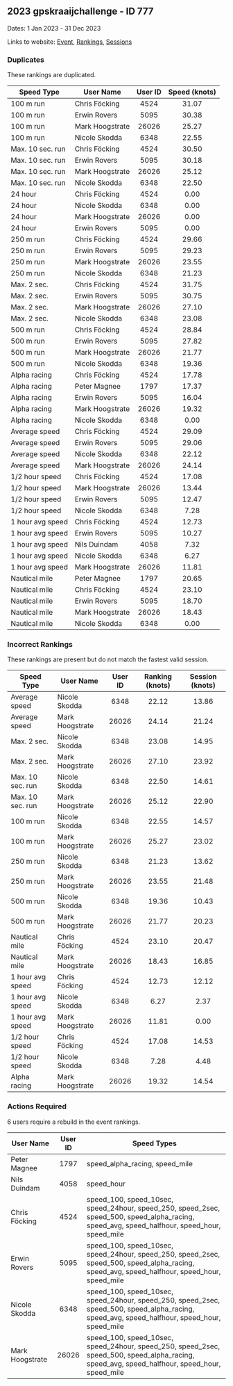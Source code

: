 ## 2023 gpskraaijchallenge - ID 777

Dates: 1 Jan 2023 - 31 Dec 2023

Links to website: [Event](https://www.gps-speedsurfing.com/default.aspx?mnu=event&val=777), [Rankings](https://www.gps-speedsurfing.com/default.aspx?mnu=eventranking&val=777), [Sessions](https://www.gps-speedsurfing.com/default.aspx?mnu=eventsessions&val=777)

### Duplicates

These rankings are duplicated.

| Speed Type | User Name | User ID | Speed (knots) |
| ---------- | --------- | :-----: | :-----------: |
| 100 m run | Chris Föcking | 4524 | 31.07 |
| 100 m run | Erwin Rovers | 5095 | 30.38 |
| 100 m run | Mark Hoogstrate | 26026 | 25.27 |
| 100 m run | Nicole Skodda | 6348 | 22.55 |
| Max. 10 sec. run | Chris Föcking | 4524 | 30.50 |
| Max. 10 sec. run | Erwin Rovers | 5095 | 30.18 |
| Max. 10 sec. run | Mark Hoogstrate | 26026 | 25.12 |
| Max. 10 sec. run | Nicole Skodda | 6348 | 22.50 |
| 24 hour | Chris Föcking | 4524 | 0.00 |
| 24 hour | Nicole Skodda | 6348 | 0.00 |
| 24 hour | Mark Hoogstrate | 26026 | 0.00 |
| 24 hour | Erwin Rovers | 5095 | 0.00 |
| 250 m run | Chris Föcking | 4524 | 29.66 |
| 250 m run | Erwin Rovers | 5095 | 29.23 |
| 250 m run | Mark Hoogstrate | 26026 | 23.55 |
| 250 m run | Nicole Skodda | 6348 | 21.23 |
| Max. 2 sec. | Chris Föcking | 4524 | 31.75 |
| Max. 2 sec. | Erwin Rovers | 5095 | 30.75 |
| Max. 2 sec. | Mark Hoogstrate | 26026 | 27.10 |
| Max. 2 sec. | Nicole Skodda | 6348 | 23.08 |
| 500 m run | Chris Föcking | 4524 | 28.84 |
| 500 m run | Erwin Rovers | 5095 | 27.82 |
| 500 m run | Mark Hoogstrate | 26026 | 21.77 |
| 500 m run | Nicole Skodda | 6348 | 19.36 |
| Alpha racing | Chris Föcking | 4524 | 17.78 |
| Alpha racing | Peter Magnee | 1797 | 17.37 |
| Alpha racing | Erwin Rovers | 5095 | 16.04 |
| Alpha racing | Mark Hoogstrate | 26026 | 19.32 |
| Alpha racing | Nicole Skodda | 6348 | 0.00 |
| Average speed | Chris Föcking | 4524 | 29.09 |
| Average speed | Erwin Rovers | 5095 | 29.06 |
| Average speed | Nicole Skodda | 6348 | 22.12 |
| Average speed | Mark Hoogstrate | 26026 | 24.14 |
| 1/2 hour speed | Chris Föcking | 4524 | 17.08 |
| 1/2 hour speed | Mark Hoogstrate | 26026 | 13.44 |
| 1/2 hour speed | Erwin Rovers | 5095 | 12.47 |
| 1/2 hour speed | Nicole Skodda | 6348 | 7.28 |
| 1 hour avg speed | Chris Föcking | 4524 | 12.73 |
| 1 hour avg speed | Erwin Rovers | 5095 | 10.27 |
| 1 hour avg speed | Nils Duindam | 4058 | 7.32 |
| 1 hour avg speed | Nicole Skodda | 6348 | 6.27 |
| 1 hour avg speed | Mark Hoogstrate | 26026 | 11.81 |
| Nautical mile | Peter Magnee | 1797 | 20.65 |
| Nautical mile | Chris Föcking | 4524 | 23.10 |
| Nautical mile | Erwin Rovers | 5095 | 18.70 |
| Nautical mile | Mark Hoogstrate | 26026 | 18.43 |
| Nautical mile | Nicole Skodda | 6348 | 0.00 |

### Incorrect Rankings

These rankings are present but do not match the fastest valid session.

| Speed Type | User Name | User ID | Ranking (knots) | Session (knots) |
| ---------- | --------- | :-----: | :-------------: | :-------------: |
| Average speed | Nicole Skodda | 6348 | 22.12 | 13.86 |
| Average speed | Mark Hoogstrate | 26026 | 24.14 | 21.24 |
| Max. 2 sec. | Nicole Skodda | 6348 | 23.08 | 14.95 |
| Max. 2 sec. | Mark Hoogstrate | 26026 | 27.10 | 23.92 |
| Max. 10 sec. run | Nicole Skodda | 6348 | 22.50 | 14.61 |
| Max. 10 sec. run | Mark Hoogstrate | 26026 | 25.12 | 22.90 |
| 100 m run | Nicole Skodda | 6348 | 22.55 | 14.57 |
| 100 m run | Mark Hoogstrate | 26026 | 25.27 | 23.02 |
| 250 m run | Nicole Skodda | 6348 | 21.23 | 13.62 |
| 250 m run | Mark Hoogstrate | 26026 | 23.55 | 21.48 |
| 500 m run | Nicole Skodda | 6348 | 19.36 | 10.43 |
| 500 m run | Mark Hoogstrate | 26026 | 21.77 | 20.23 |
| Nautical mile | Chris Föcking | 4524 | 23.10 | 20.47 |
| Nautical mile | Mark Hoogstrate | 26026 | 18.43 | 16.85 |
| 1 hour avg speed | Chris Föcking | 4524 | 12.73 | 12.12 |
| 1 hour avg speed | Nicole Skodda | 6348 | 6.27 | 2.37 |
| 1 hour avg speed | Mark Hoogstrate | 26026 | 11.81 | 0.00 |
| 1/2 hour speed | Chris Föcking | 4524 | 17.08 | 14.53 |
| 1/2 hour speed | Nicole Skodda | 6348 | 7.28 | 4.48 |
| Alpha racing | Mark Hoogstrate | 26026 | 19.32 | 14.54 |

### Actions Required

6 users require a rebuild in the event rankings.

| User Name | User ID | Speed Types |
| --------- | :-----: | ----------- |
| Peter Magnee | 1797 | speed_alpha_racing, speed_mile |
| Nils Duindam | 4058 | speed_hour |
| Chris Föcking | 4524 | speed_100, speed_10sec, speed_24hour, speed_250, speed_2sec, speed_500, speed_alpha_racing, speed_avg, speed_halfhour, speed_hour, speed_mile |
| Erwin Rovers | 5095 | speed_100, speed_10sec, speed_24hour, speed_250, speed_2sec, speed_500, speed_alpha_racing, speed_avg, speed_halfhour, speed_hour, speed_mile |
| Nicole Skodda | 6348 | speed_100, speed_10sec, speed_24hour, speed_250, speed_2sec, speed_500, speed_alpha_racing, speed_avg, speed_halfhour, speed_hour, speed_mile |
| Mark Hoogstrate | 26026 | speed_100, speed_10sec, speed_24hour, speed_250, speed_2sec, speed_500, speed_alpha_racing, speed_avg, speed_halfhour, speed_hour, speed_mile |
